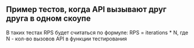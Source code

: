 ## Пример тестов, когда API вызывают друг друга в одном скоупе

В таких тестах RPS будет считаться по формуле: RPS = iterations * N, где N - кол-во вызовов API в функции тестирования

